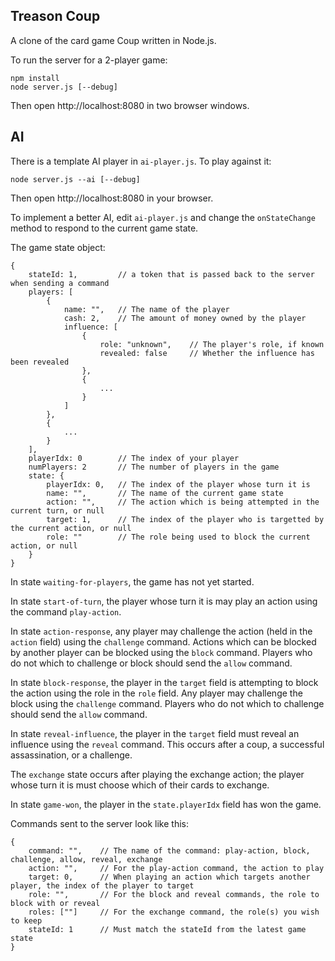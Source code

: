 Treason Coup
------------

A clone of the card game Coup written in Node.js.

To run the server for a 2-player game:

    npm install
    node server.js [--debug]

Then open http://localhost:8080 in two browser windows.

AI
--

There is a template AI player in `ai-player.js`. To play against it:

    node server.js --ai [--debug]

Then open http://localhost:8080 in your browser.

To implement a better AI, edit `ai-player.js` and change the `onStateChange` method to respond to the current game state.

The game state object:

    {
        stateId: 1,         // a token that is passed back to the server when sending a command
        players: [
            {
                name: "",   // The name of the player
                cash: 2,    // The amount of money owned by the player
                influence: [
                    {
                        role: "unknown",    // The player's role, if known
                        revealed: false     // Whether the influence has been revealed
                    },
                    {
                        ...
                    }
                ]
            },
            {
                ...
            }
        ],
        playerIdx: 0        // The index of your player
        numPlayers: 2       // The number of players in the game
        state: {
            playerIdx: 0,   // The index of the player whose turn it is
            name: "",       // The name of the current game state
            action: "",     // The action which is being attempted in the current turn, or null
            target: 1,      // The index of the player who is targetted by the current action, or null
            role: ""        // The role being used to block the current action, or null
        }
    }

In state `waiting-for-players`, the game has not yet started.

In state `start-of-turn`, the player whose turn it is may play an action using the command `play-action`.

In state `action-response`, any player may challenge the action (held in the `action` field) using the `challenge` command. Actions which can be blocked by another player can be blocked using the `block` command. Players who do not which to challenge or block should send the `allow` command.

In state `block-response`, the player in the `target` field is attempting to block the action using the role in the `role` field. Any player may challenge the block using the `challenge` command. Players who do not which to challenge should send the `allow` command.

In state `reveal-influence`, the player in the `target` field must reveal an influence using the `reveal` command. This occurs after a coup, a successful assassination, or a challenge.

The `exchange` state occurs after playing the exchange action; the player whose turn it is must choose which of their cards to exchange.

In state `game-won`, the player in the `state.playerIdx` field has won the game.

Commands sent to the server look like this:

    {
        command: "",    // The name of the command: play-action, block, challenge, allow, reveal, exchange
        action: "",     // For the play-action command, the action to play
        target: 0,      // When playing an action which targets another player, the index of the player to target
        role: "",       // For the block and reveal commands, the role to block with or reveal
        roles: [""]     // For the exchange command, the role(s) you wish to keep
        stateId: 1      // Must match the stateId from the latest game state
    }
